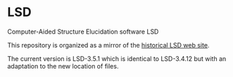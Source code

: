 # LSD
Computer-Aided Structure Elucidation software LSD
 
This repository is organized as a mirror of the [historical LSD web site](http://www.univ-reims.fr/LSD).

The current version is LSD-3.5.1 which is identical to LSD-3.4.12 but with an adaptation to the new location of files.
